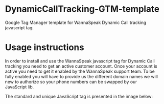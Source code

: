 # DynamicCallTracking-GTM-template
Google Tag Manager template for WannaSpeak Dynamic Call tracking javascript tag.


# Usage instructions

In order to install and use the WannaSpeak javascript tag for Dynamic Call tracking you need to get an active customer account.
Once your account is active you need to get it enabled by the WannaSpeak support team.
To be fully enabled you will have to provide us the different domain names we will new to authorize so your phone numbers can be swapped by our JavaScript lib.

The standard and unique JavaScript tag is presented in the image below:




